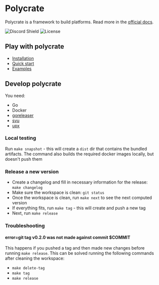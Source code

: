 # Polycrate

Polycrate is a framework to build platforms. Read more in the [official docs](https://docs.polycrate.io).

![Discord Shield](https://discordapp.com/api/guilds/971467892447146057/widget.png?style=shield)
![License](https://img.shields.io/github/license/polycrate/polycrate)
## Play with polycrate

- [Installation](https://docs.polycrate.io/getting-started)
- [Quick start](https://docs.polycrate.io/getting-started)
- [Examples](https://docs.polycrate.io/examples)

## Develop polycrate

You need:

- Go
- Docker
- [goreleaser](https://goreleaser.com/quick-start/)
- [svu](https://github.com/caarlos0/svu)
- [upx](https://upx.github.io/)

### Local testing

Run `make snapshot` - this will create a `dist` dir that contains the bundled artifacts. The command also builds the required docker images locally, but doesn't push them

### Release a new version

- Create a changelog and fill in necessary information for the release: `make changelog`
- Make sure the workspace is clean: `git status`
- Once the workspace is clean, run `make next` to see the next computed version
- If everything fits, run `make tag` - this will create and push a new tag
- Next, run `make release`

### Troubleshooting

#### error=git tag v0.2.0 was not made against commit $COMMIT

This happens if you pushed a tag and then made new changes before running `make release`. This can be solved running the following commands after cleaning the workspace:

- `make delete-tag`
- `make tag`
- `make release`
